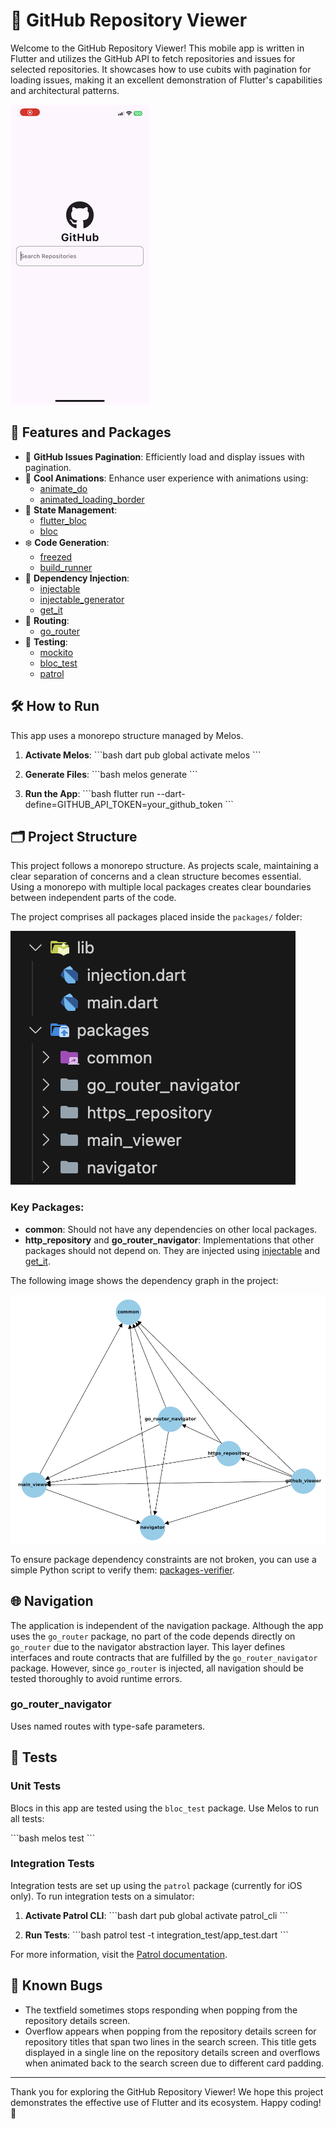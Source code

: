 # 📱 GitHub Repository Viewer

Welcome to the GitHub Repository Viewer! This mobile app is written in Flutter and utilizes the GitHub API to fetch repositories and issues for selected repositories. It showcases how to use cubits with pagination for loading issues, making it an excellent demonstration of Flutter's capabilities and architectural patterns.

![App Preview](readme_assets/app_preview.gif)

## 🌟 Features and Packages

- 📄 **GitHub Issues Pagination**: Efficiently load and display issues with pagination.
- 🎨 **Cool Animations**: Enhance user experience with animations using:
  - [animate_do](https://pub.dev/packages/animate_do)
  - [animated_loading_border](https://pub.dev/packages/animated_loading_border)
- 🧱 **State Management**:
  - [flutter_bloc](https://pub.dev/packages/flutter_bloc)
  - [bloc](https://pub.dev/packages/bloc)
- ❄️ **Code Generation**:
  - [freezed](https://pub.dev/packages/freezed)
  - [build_runner](https://pub.dev/packages/build_runner)
- 💉 **Dependency Injection**:
  - [injectable](https://pub.dev/packages/injectable)
  - [injectable_generator](https://pub.dev/packages/injectable_generator)
  - [get_it](https://pub.dev/packages/get_it)
- 🚀 **Routing**:
  - [go_router](https://pub.dev/packages/go_router)
- 🧪 **Testing**:
  - [mockito](https://pub.dev/packages/mockito)
  - [bloc_test](https://pub.dev/packages/bloc_test)
  - [patrol](https://pub.dev/packages/patrol)

## 🛠 How to Run

This app uses a monorepo structure managed by Melos.

1. **Activate Melos**:
   \`\`\`bash
   dart pub global activate melos
   \`\`\`

2. **Generate Files**:
   \`\`\`bash
   melos generate
   \`\`\`

3. **Run the App**:
   \`\`\`bash
   flutter run --dart-define=GITHUB_API_TOKEN=your_github_token
   \`\`\`

## 🗂 Project Structure

This project follows a monorepo structure. As projects scale, maintaining a clear separation of concerns and a clean structure becomes essential. Using a monorepo with multiple local packages creates clear boundaries between independent parts of the code.

The project comprises all packages placed inside the `packages/` folder:

![Project Structure](readme_assets/project_structure.png)

### Key Packages:

- **common**: Should not have any dependencies on other local packages.
- **http_repository** and **go_router_navigator**: Implementations that other packages should not depend on. They are injected using [injectable](https://pub.dev/packages/injectable) and [get_it](https://pub.dev/packages/get_it).

The following image shows the dependency graph in the project:

![Dependency Graph](readme_assets/dependency_graph.png)

To ensure package dependency constraints are not broken, you can use a simple Python script to verify them: [packages-verifier](https://github.com/kmrosiek/packages-verifier).

## 🌐 Navigation

The application is independent of the navigation package. Although the app uses the `go_router` package, no part of the code depends directly on `go_router` due to the navigator abstraction layer. This layer defines interfaces and route contracts that are fulfilled by the `go_router_navigator` package. However, since `go_router` is injected, all navigation should be tested thoroughly to avoid runtime errors.

### go_router_navigator

Uses named routes with type-safe parameters.

## 🧪 Tests

### Unit Tests

Blocs in this app are tested using the `bloc_test` package. Use Melos to run all tests:

\`\`\`bash
melos test
\`\`\`

### Integration Tests

Integration tests are set up using the `patrol` package (currently for iOS only). To run integration tests on a simulator:

1. **Activate Patrol CLI**:
   \`\`\`bash
   dart pub global activate patrol_cli
   \`\`\`

2. **Run Tests**:
   \`\`\`bash
   patrol test -t integration_test/app_test.dart
   \`\`\`

For more information, visit the [Patrol documentation](https://patrol.leancode.co/getting-started).

## 🐞 Known Bugs

- The textfield sometimes stops responding when popping from the repository details screen.
- Overflow appears when popping from the repository details screen for repository titles that span two lines in the search screen. This title gets displayed in a single line on the repository details screen and overflows when animated back to the search screen due to different card padding.

---

Thank you for exploring the GitHub Repository Viewer! We hope this project demonstrates the effective use of Flutter and its ecosystem. Happy coding! 🚀
